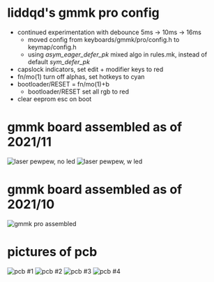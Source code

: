 # liddqd's gmmk pro config

- continued experimentation with debounce 5ms -> 10ms -> 16ms
	- moved config from keyboards/gmmk/pro/config.h to keymap/config.h
	- using *asym_eager_defer_pk* mixed algo in rules.mk, instead of default *sym_defer_pk*
- capslock indicators, set edit + modifier keys to red
- fn/mo(1) turn off alphas, set hotkeys to cyan
- bootloader/RESET = fn/mo(1)+b
	- bootloader/RESET set all rgb to red
- clear eeprom esc on boot

# gmmk board assembled as of 2021/11
![laser pewpew, no led](images/image1.jpg)
![laser pewpew, w led](images/image2.jpg)

# gmmk board assembled as of 2021/10
![gmmk pro assembled](images/assembled.jpg)

# pictures of pcb
![pcb #1](images/pcb1.jpg)
![pcb #2](images/pcb2.jpg)
![pcb #3](images/pcb3.jpg)
![pcb #4](images/pcb4.jpg)
